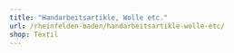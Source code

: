 ```yaml
---
title: "Handarbeitsartikle, Wolle etc."
url: /rheinfelden-baden/handarbeitsartikle-wolle-etc/
shop: Textil
---
```

